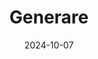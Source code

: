 ---  
layout: startup_page  
title: "Generare"  
id: "generare.bio"  
permalink: "/generaregenerare.bio10072024/"  
website: "https://generare.bio"  
funding_round: "Seed"  
funding_amount: "€5M"  
investors: "Teampact.ventures, Galion.exe, VIVES Partners, Synbioven, Saras Capital, Better Angle"  
about: "Generare is a French biotech startup developing a highly scalable approach to identify promising drug compounds from nature. It focuses on repurposing molecules produced by microorganisms, using a technique that combines cloning, biosynthetics, and bioinformatics to analyze large amounts of genetic material efficiently. This allows Generare to discover novel molecules with potential applications in various therapeutic areas."  
markets: "Biotech, Drug Discovery, Pharmaceuticals"  
hq: "Paris, Île-de-France, France"  
founded_year: "2023"  
linkedin: "https://www.linkedin.com/company/generare-bioscience/"  
twitter: ""  
instagram: ""  
facebook: ""  
crunchbase: "https://www.crunchbase.com/organization/generare"  
pitchbook: ""  

date_display: "07-Oct-2024"  
date: "2024-10-07"

# SEO Optimization  
meta_title: "Generare - Seed Funding (€5M)"  
meta_description: "Generare, Generare is a French biotech startup developing a highly scalable approach to identify promising drug compounds from nature. It focuses on repurposing..."  
meta_keywords: "Generare, Biotech, Drug Discovery, Pharmaceuticals, Seed funding"  
canonical_url: "https://startup.projectstartups.com/generaregenerare.bio10072024/"  
---